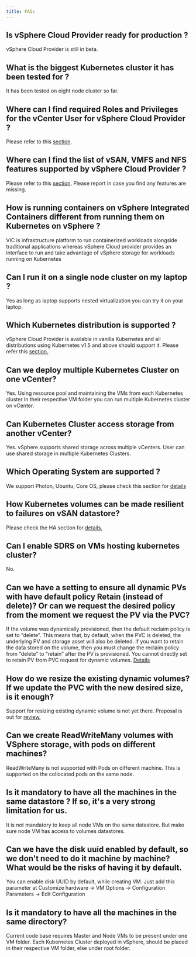 ```yaml
---
title: FAQs
---
```


## Is vSphere Cloud Provider ready for production ?
vSphere Cloud Provider is still in beta.
 
## What is the biggest Kubernetes cluster it has been tested for ?
It has been tested on eight node cluster so far.

## Where can I find required Roles and Privileges for the vCenter User for vSphere Cloud Provider ?
 Please refer to this [section](/docker-volume-vsphere/kubernetes/existing.html#create-roles-add-privileges-to-roles-and-assign-them-to-the-vsphere-cloud-provider-user-and-vsphere-entities).

## Where can I find the list of vSAN, VMFS and NFS features supported by vSphere Cloud Provider ?
Please refer to this [section](/docker-volume-vsphere/kubernetes/policy-based-mgmt.html). Please report in case you find any features are missing.
 
## How is running containers on vSphere Integrated Containers different from running them on Kubernetes on vSphere ? 
VIC is infrastructure platform to run containerized workloads alongside traditional applications whereas vSphere Cloud provider provides an interface to run and take advantage of vSphere storage for workloads running on Kubernetes
 
## Can I run it on a single node cluster on my laptop ?
Yes as long as laptop supports nested virtualization you can try it on your laptop.
 
## Which Kubernetes distribution is supported ?
vSphere Cloud Provider is available in vanilla Kubernetes and all distributions using Kubernetes v1.5 and above should support it. Please refer this [section.](/docker-volume-vsphere/kubernetes/prereq.html)  
 
## Can we deploy multiple Kubernetes Cluster on one vCenter? 
Yes. Using resource pool and maintaining the VMs from each Kubernetes cluster in their respective VM folder you can run multiple Kubernetes cluster on vCenter.  
 
 
## Can Kubernetes Cluster access storage from another vCenter? 
Yes. vSphere supports shared storage across multiple vCenters. User can use shared storage in multiple Kubernetes Clusters.
 
## Which Operating System are supported ? 
We support Photon, Ubuntu, Core OS, please check this section for [details](/docker-volume-vsphere/kubernetes/prereq.html)
 
## How Kubernetes volumes can be made resilient to failures on vSAN datastore?
Please check the HA section for [details.](/docker-volume-vsphere/kubernetes/ha.html)
 
## Can I enable SDRS on VMs hosting kubernetes cluster?
No.
 
## Can we have a setting to ensure all dynamic PVs with have default policy Retain (instead of delete)? Or can we request the desired policy from the moment we request the PV via the PVC?
If the volume was dynamically provisioned, then the default reclaim policy is set to “delete”.  This means that, by default, when the PVC is deleted, the underlying PV and storage asset will also be deleted.
If you want to retain the data stored on the volume, then you must change the reclaim policy from “delete” to “retain” after the PV is provisioned. You cannot directly set to retain PV from PVC request for dynamic volumes. [Details](https://kubernetes.io/docs/tasks/administer-cluster/change-pv-reclaim-policy/)
 
## How do we resize the existing dynamic volumes? If we update the PVC with the new desired size, is it enough?
Support for resizing existing dynamic volume is not yet there.
Proposal is out for [review.](https://github.com/gnufied/community/blob/91b41028182a5291b4eccbf88f8065f66b2b7eed/contributors/design-proposals/grow-volume-size.md)
 
## Can we create ReadWriteMany volumes with VSphere storage, with pods on different machines?
ReadWriteMany is not supported with Pods on different machine. This is supported on the collocated pods on the same node.
 
## Is it mandatory to have all the machines in the same datastore ? If so, it's a very strong limitation for us.
It is not mandatory to keep all node VMs on the same datastore.  But make sure node VM has access to volumes datastores.
 
 
## Can we have the disk uuid enabled by default, so we don't need to do it machine by machine? What would be the risks of having it by default. 
You can enable disk UUID by default, while creating VM. Just add this parameter at
Customize hardware -> VM Options -> Configuration Parameters -> Edit Configuration
 
## Is it mandatory to have all the machines in the same directory?
Current code base requires Master and Node VMs to be present under one VM folder. Each Kubernetes Cluster deployed in vSphere, should be placed in their respective VM folder, else under root folder.
